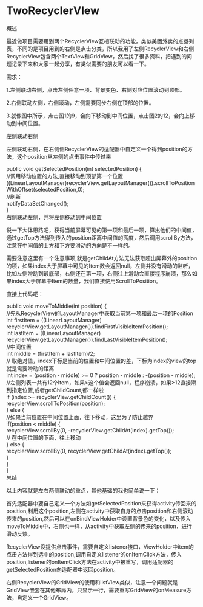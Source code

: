 # TwoRecyclerVIew
概述

最近做项目需要用到两个RecyclerView互相联动的功能，类似美团外卖的点餐列表，不同的是项目用到的右侧是点击分类，所以我用了左侧RecyclerView和右侧RecyclerView包含两个TextView和GridView，然后找了很多资料，把遇到的问题记录下来和大家一起分享，有类似需要的朋友可以看一下。

                      

需求：

1.左侧联动右侧，点击左侧任意一项、背景变色、右侧对应位置滚动到顶部。

2.右侧联动左侧，右侧滚动，左侧需要同步右侧在顶部的位置。

3.就像图中所示，点击图1的9，会向下移动到中间位置，点击图2的12，会向上移动到中间位置。

左侧联动右侧

左侧联动右侧，在右侧侧RecyclerView的适配器中自定义一个得到position的方法，这个position从左侧的点击事件中传过来

 public void getSelectedPosition(int selectedPosition) {<br>
      //调用移动位置的方法,直接移动到顶部第一个位置<br>
     ((LinearLayoutManager)recyclerView.getLayoutManager()).scrollToPositionWithOffset(selectedPosition,0);<br>
      //刷新<br>
      notifyDataSetChanged();<br>
 }<br>
右侧联动左侧，并将左侧移动到中间位置

说一下大体思路吧，获得当前屏幕可见的第一项和最后一项，算出他们的中间值，通过getTop方法得到传入的position距离中间值的高度，然后调用scrollBy方法，注意在中间值的上方和下方要滑动的方向是不一样的。

需要注意这里有一个注意事项,就是getChildAt方法无法获取超出屏幕外的position的项，如果index大于屏幕中可见的Item数会返回null，左侧并没有滑动的监听，比如左侧滑动到最底部，右侧还在第一项，右侧往上滑动会直接程序崩溃，那么如果index大于屏幕中Item的数量，我们直接使用ScrollToPosition。

直接上代码吧：

public void moveToMiddle(int position) {<br>
        //先从RecyclerView的LayoutManager中获取当前第一项和最后一项的Position<br>
        int firstItem = ((LinearLayoutManager) recyclerView.getLayoutManager()).findFirstVisibleItemPosition();<br>
        int lastItem = ((LinearLayoutManager) recyclerView.getLayoutManager()).findLastVisibleItemPosition();<br>
        //中间位置<br>
        int middle = (firstItem + lastItem)/2;<br>
        // 取绝对值，index下标是当前的位置和中间位置的差，下标为index的view的top就是需要滑动的距离<br>
        int index = (position - middle) >= 0 ? position - middle : -(position - middle);<br>
        //左侧列表一共有12个Item，如果>这个值会返回null，程序崩溃，如果>12直接滑到指定位置,或者getChildCount,都一样啦<br>
        if (index >= recyclerView.getChildCount()) {<br>
            recyclerView.scrollToPosition(position);<br>
        } else {<br>
            //如果当前位置在中间位置上面，往下移动，这里为了防止越界<br>
            if(position < middle) {<br>
               recyclerView.scrollBy(0, -recyclerView.getChildAt(index).getTop());<br>
               // 在中间位置的下面，往上移动<br>
            } else {<br>
                recyclerView.scrollBy(0, recyclerView.getChildAt(index).getTop());<br>
            }<br>
        }<br>
    }<br>
总结

以上内容就是左右两侧联动的重点，其他基础的我也简单说一下：

首先适配器中要自己定义一个方法如getSelectedPosition来获得activity传回来的position,利用这个position,左侧在activity中获取自身的点击position和右侧滚动传来的position,然后可以在onBindViewHolder中设置背景色的变化，以及传入moveToMiddle中，右侧也一样，从activity中获取左侧的传来的position，进行滑动反馈。

RecyclerView没提供点击事件，需要自定义listener接口，ViewHolder中item的点击方法得到选中的position,调用自定义listener的onItemClick方法，传入position,listener的onItemClick方法在activity中被重写，调用适配器的getSelectedPosition向适配器中返回position。

右侧RecyclerView的GridView的使用和listView类似，注意一个问题就是GridView嵌套在其他布局内，只显示一行，需要重写GridView的onMeasure方法，自定义一个GridView。

